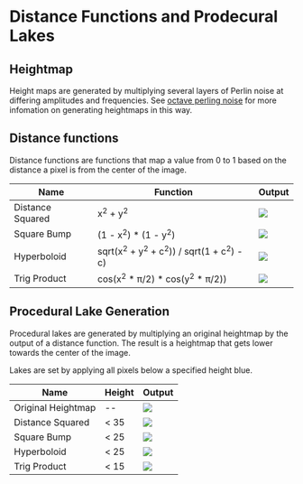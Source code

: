 # Distance Functions and Prodecural Lakes

## Heightmap

Height maps are generated by multiplying several layers of Perlin noise at differing amplitudes and frequencies. See [octave perling noise](https://github.com/devpin95/MeshGenerator#octave-noise) for more infomation on generating heightmaps in this way.

## Distance functions
Distance functions are functions that map a value from 0 to 1 based on the distance a pixel is from the center of the image.

| Name             | Function                                                                         | Output                                              |
|------------------|-----------------------------------------------------------------------|-----------------------------------------------------|
|Distance Squared| x<sup>2</sup> + y<sup>2</sup> | <img src="http://dpiner.com/images/DistanceSquared.jpg"> |
|Square Bump| (1 - x<sup>2</sup>) * (1 - y<sup>2</sup>)| <img src="http://dpiner.com/images/SquareBump.jpg"> |
|Hyperboloid| sqrt(x<sup>2</sup> + y<sup>2</sup> + c<sup>2</sup>)) / sqrt(1 + c<sup>2</sup>) - c) | <img src="http://dpiner.com/images/Hyperboloid.jpg"> |
|Trig Product| cos(x<sup>2</sup> * π/2) * cos(y<sup>2</sup> * π/2)) | <img src="http://dpiner.com/images/TrigProduct.jpg">|

## Procedural Lake Generation

Procedural lakes are generated by multiplying an original heightmap by the output of a distance function. The result is a heightmap that gets lower towards the center of the image.

Lakes are set by applying all pixels below a specified height blue.

| Name               | Height | Output                                                      |
|--------------------|--------|-------------------------------------------------------------|
| Original Heightmap | --     | <img src="http://dpiner.com/images/heightmap.jpg">          |
| Distance Squared   | < 35   | <img src="http://dpiner.com/images/DistanceSquared_35.jpg"> |
| Square Bump        | < 25   | <img src="http://dpiner.com/images/SquareBump_25.jpg">      |
| Hyperboloid        | < 25   | <img src="http://dpiner.com/images/Hyperboloid_25.jpg">     |
| Trig Product       | < 15   | <img src="http://dpiner.com/images/TrigProduct_15.jpg">     |
